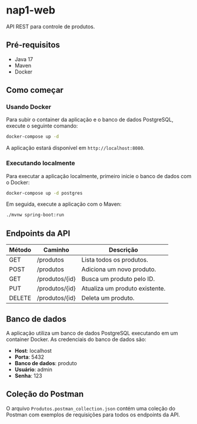 # nap1-web

API REST para controle de produtos.

## Pré-requisitos

- Java 17
- Maven
- Docker

## Como começar

### Usando Docker

Para subir o container da aplicação e o banco de dados PostgreSQL, execute o seguinte comando:

```bash
docker-compose up -d
```

A aplicação estará disponível em `http://localhost:8080`.

### Executando localmente

Para executar a aplicação localmente, primeiro inicie o banco de dados com o Docker:

```bash
docker-compose up -d postgres
```

Em seguida, execute a aplicação com o Maven:

```bash
./mvnw spring-boot:run
```

## Endpoints da API

| Método | Caminho      | Descrição                               |
|--------|--------------|-------------------------------------------|
| GET    | /produtos    | Lista todos os produtos.                  |
| POST   | /produtos    | Adiciona um novo produto.                 |
| GET    | /produtos/{id} | Busca um produto pelo ID.                 |
| PUT    | /produtos/{id} | Atualiza um produto existente.            |
| DELETE | /produtos/{id} | Deleta um produto.                        |

## Banco de dados

A aplicação utiliza um banco de dados PostgreSQL executando em um container Docker. As credenciais do banco de dados são:

- **Host**: localhost
- **Porta**: 5432
- **Banco de dados**: produto
- **Usuário**: admin
- **Senha**: 123

## Coleção do Postman

O arquivo `Produtos.postman_collection.json` contém uma coleção do Postman com exemplos de requisições para todos os endpoints da API.
